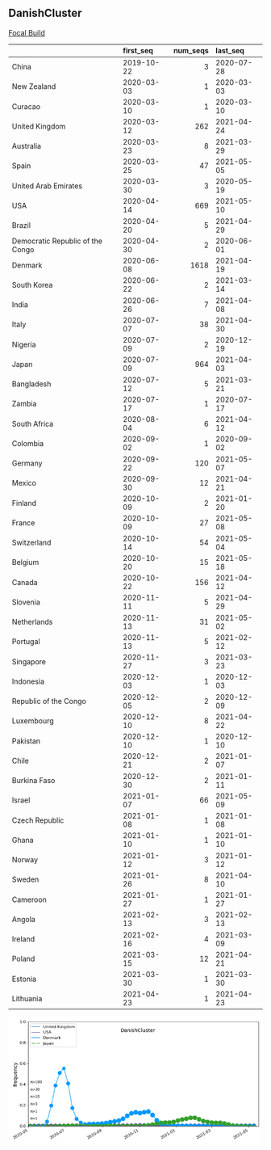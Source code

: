 

## DanishCluster
[Focal Build](https://nextstrain.org/groups/neherlab/ncov/DanishCluster?f_country=Denmark)

|                                  | first_seq   |   num_seqs | last_seq   |
|:---------------------------------|:------------|-----------:|:-----------|
| China                            | 2019-10-22  |          3 | 2020-07-28 |
| New Zealand                      | 2020-03-03  |          1 | 2020-03-03 |
| Curacao                          | 2020-03-10  |          1 | 2020-03-10 |
| United Kingdom                   | 2020-03-12  |        262 | 2021-04-24 |
| Australia                        | 2020-03-23  |          8 | 2021-03-29 |
| Spain                            | 2020-03-25  |         47 | 2021-05-05 |
| United Arab Emirates             | 2020-03-30  |          3 | 2020-05-19 |
| USA                              | 2020-04-14  |        669 | 2021-05-10 |
| Brazil                           | 2020-04-20  |          5 | 2021-04-29 |
| Democratic Republic of the Congo | 2020-04-30  |          2 | 2020-06-01 |
| Denmark                          | 2020-06-08  |       1618 | 2021-04-19 |
| South Korea                      | 2020-06-22  |          2 | 2021-03-14 |
| India                            | 2020-06-26  |          7 | 2021-04-08 |
| Italy                            | 2020-07-07  |         38 | 2021-04-30 |
| Nigeria                          | 2020-07-09  |          2 | 2020-12-19 |
| Japan                            | 2020-07-09  |        964 | 2021-04-03 |
| Bangladesh                       | 2020-07-12  |          5 | 2021-03-21 |
| Zambia                           | 2020-07-17  |          1 | 2020-07-17 |
| South Africa                     | 2020-08-04  |          6 | 2021-04-12 |
| Colombia                         | 2020-09-02  |          1 | 2020-09-02 |
| Germany                          | 2020-09-22  |        120 | 2021-05-07 |
| Mexico                           | 2020-09-30  |         12 | 2021-04-21 |
| Finland                          | 2020-10-09  |          2 | 2021-01-20 |
| France                           | 2020-10-09  |         27 | 2021-05-08 |
| Switzerland                      | 2020-10-14  |         54 | 2021-05-04 |
| Belgium                          | 2020-10-20  |         15 | 2021-05-18 |
| Canada                           | 2020-10-22  |        156 | 2021-04-12 |
| Slovenia                         | 2020-11-11  |          5 | 2021-04-29 |
| Netherlands                      | 2020-11-13  |         31 | 2021-05-02 |
| Portugal                         | 2020-11-13  |          5 | 2021-02-12 |
| Singapore                        | 2020-11-27  |          3 | 2021-03-23 |
| Indonesia                        | 2020-12-03  |          1 | 2020-12-03 |
| Republic of the Congo            | 2020-12-05  |          2 | 2020-12-09 |
| Luxembourg                       | 2020-12-10  |          8 | 2021-04-22 |
| Pakistan                         | 2020-12-10  |          1 | 2020-12-10 |
| Chile                            | 2020-12-21  |          2 | 2021-01-07 |
| Burkina Faso                     | 2020-12-30  |          2 | 2021-01-11 |
| Israel                           | 2021-01-07  |         66 | 2021-05-09 |
| Czech Republic                   | 2021-01-08  |          1 | 2021-01-08 |
| Ghana                            | 2021-01-10  |          1 | 2021-01-10 |
| Norway                           | 2021-01-12  |          3 | 2021-01-12 |
| Sweden                           | 2021-01-26  |          8 | 2021-04-10 |
| Cameroon                         | 2021-01-27  |          1 | 2021-01-27 |
| Angola                           | 2021-02-13  |          3 | 2021-02-13 |
| Ireland                          | 2021-02-16  |          4 | 2021-03-09 |
| Poland                           | 2021-03-15  |         12 | 2021-04-21 |
| Estonia                          | 2021-03-30  |          1 | 2021-03-30 |
| Lithuania                        | 2021-04-23  |          1 | 2021-04-23 |

![Overall trends DanishCluster](/overall_trends_figures/overall_trends_DanishCluster.png)